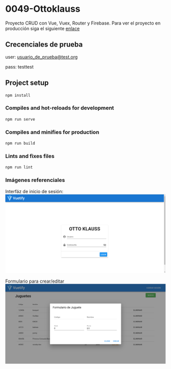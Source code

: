 # 0049-Ottoklauss

Proyecto CRUD con Vue, Vuex, Router y Firebase. Para ver el proyecto en producción siga el siguiente [enlace](https://ottoklauss-5927c.web.app/)

## Crecenciales de prueba
user: usuario_de_prueba@test.org

pass: testtest

## Project setup
```
npm install
```

### Compiles and hot-reloads for development
```
npm run serve
```

### Compiles and minifies for production
```
npm run build
```

### Lints and fixes files
```
npm run lint
```

### Imágenes referenciales

Interfáz de inicio de sesión:
![alt text](readme/login.png "Formulario de login")

Formulario para crear/editar
![alt text](readme/crud.png "Formulario crud")

